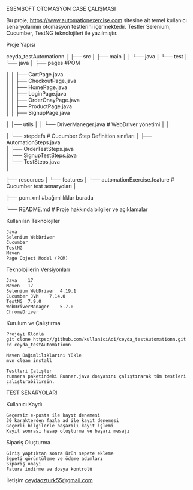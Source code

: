 EGEMSOFT OTOMASYON CASE ÇALIŞMASI

Bu proje, https://www.automationexercise.com sitesine ait temel kullanıcı senaryolarının otomasyon testlerini içermektedir. Testler Selenium, Cucumber, TestNG teknolojileri ile yazılmıştır.

Proje Yapısı

ceyda_testAutomationn
│
├── src
│   ├── main
│   │   └── java
│   └── test
│       └── java
│           ├── pages                    #POM

│           │   ├── CartPage.java           
│           │   ├── CheckoutPage.java       
│           │   ├── HomePage.java            
│           │   ├── LoginPage.java           
│           │   ├── OrderOnayPage.java       
│           │   ├── ProductPage.java         
│           │   ├── SignupPage.java 

│           │── utils
│           │       └── DriverManeger.java   # WebDriver yönetimi 
│           │

│           └── stepdefs                 # Cucumber Step Definition sınıfları
│               ├── AutomationSteps.java     
│               ├── OrderTestSteps.java      
│               ├── SignupTestSteps.java    
│               └── TestSteps.java           
│

├── resources
│   └── features
│       └── automationExercise.feature   # Cucumber test senaryoları
│

├── pom.xml                             #bağımlılıklar burada

└── README.md                           # Proje hakkında bilgiler ve açıklamalar



Kullanılan Teknolojiler

    Java
    Selenium WebDriver
    Cucumber
    TestNG
    Maven
    Page Object Model (POM)

Teknolojilerin Versiyonları
    
    Java	17
    Maven	17
    Selenium WebDriver	4.19.1
    Cucumber JVM	7.14.0
    TestNG	7.9.0
    WebDriverManager	5.7.0
    ChromeDriver	

Kurulum ve Çalıştırma

    Projeyi Klonla
    git clone https://github.com/kullaniciAdi/ceyda_testAutomationn.git
    cd ceyda_testAutomationn

    Maven Bağımlılıklarını Yükle
    mvn clean install

    Testleri Çalıştır
    runners paketindeki Runner.java dosyasını çalıştırarak tüm testleri çalıştırabilirsin.

 TEST SENARYOLARI
 
 Kullanıcı Kaydı

    Geçersiz e-posta ile kayıt denemesi
    30 karakterden fazla ad ile kayıt denemesi
    Geçerli bilgilerle başarılı kayıt işlemi
    Kayıt sonrası hesap oluşturma ve başarı mesajı

Sipariş Oluşturma

    Giriş yaptıktan sonra ürün sepete ekleme
    Sepeti görüntüleme ve ödeme adımları
    Sipariş onayı
    Fatura indirme ve dosya kontrolü


    
 İletişim
ceydaozturk55@gmail.com
